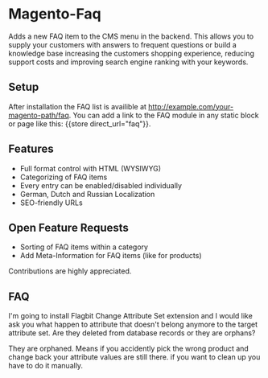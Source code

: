 Magento-Faq
===========

Adds a new FAQ item to the CMS menu in the backend. This allows you to supply your customers with answers to frequent questions or build a knowledge base increasing the customers shopping experience, reducing support costs and improving search engine ranking with your keywords.

Setup
-----

After installation the FAQ list is availible at http://example.com/your-magento-path/faq. You can add a link to the FAQ module in any static block or page like this: {{store direct_url="faq"}}.

Features
--------

* Full format control with HTML (WYSIWYG)
* Categorizing of FAQ items
* Every entry can be enabled/disabled individually
* German, Dutch and Russian Localization
* SEO-friendly URLs

Open Feature Requests
----------------

* Sorting of FAQ items within a category
* Add Meta-Information for FAQ items (like for products)

Contributions are highly appreciated.

FAQ
---

I'm going to install Flagbit Change Attribute Set extension and I would like ask you what happen to attribute that doesn't belong anymore to the target attribute set. Are they deleted from database records or they are orphans?

They are orphaned. Means if you accidently pick the wrong product and change back your attribute values are still there. if you want to clean up you have to do it manually.
